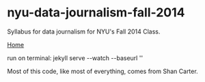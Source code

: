 nyu-data-journalism-fall-2014
=============================

Syllabus for data journalism for NYU's Fall 2014 Class.

[Home](http://kpq.github.io/nyu-data-journalism-2014)

run on terminal:
jekyll serve --watch --baseurl ''

Most of this code, like most of everything, comes from Shan Carter.
